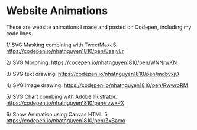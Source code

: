 # Website Animations 

These are website animations I made and posted on Codepen, including my code lines.

1/ SVG Masking combining with TweetMaxJS. https://codepen.io/nhatnguyen1810/pen/BaajvEr



2/ SVG Morphing. https://codepen.io/nhatnguyen1810/pen/WNNrwKN



3/ SVG text drawing. https://codepen.io/nhatnguyen1810/pen/mdbvxjO



4/ SVG image drawing. https://codepen.io/nhatnguyen1810/pen/RwwroRM



5/ SVG Chart comibing with Adobe Illustrator. https://codepen.io/nhatnguyen1810/pen/rvwxPX 



6/ Snow Animation using Canvas HTML 5. https://codepen.io/nhatnguyen1810/pen/ZxBamo


    
